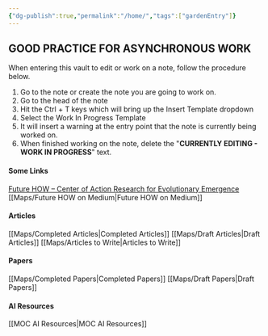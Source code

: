 ```yaml
---
{"dg-publish":true,"permalink":"/home/","tags":["gardenEntry"]}
---
```


## GOOD PRACTICE FOR ASYNCHRONOUS WORK
When entering this vault to edit or work on a note, follow the procedure below.
1. Go to the note or create the note you are going to work on.
2. Go to the head of the note
3. Hit the Ctrl + T keys which will bring up the Insert Template dropdown
4. Select the Work In Progress Template
5. It will insert a warning at the entry point that the note is currently being worked on.
6. When finished working on the note, delete the "**CURRENTLY EDITING - WORK IN PROGRESS**" text.

#### Some Links
[Future HOW – Center of Action Research for Evolutionary Emergence](https://futurehow.site/)
[[Maps/Future HOW on Medium\|Future HOW on Medium]]

#### Articles
[[Maps/Completed Articles\|Completed Articles]]
[[Maps/Draft Articles\|Draft Articles]]
[[Maps/Articles to Write\|Articles to Write]]


#### Papers
[[Maps/Completed Papers\|Completed Papers]]
[[Maps/Draft Papers\|Draft Papers]]

#### AI Resources
[[MOC AI Resources\|MOC AI Resources]]
